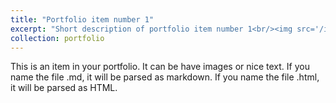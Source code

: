 ```yaml
---
title: "Portfolio item number 1"
excerpt: "Short description of portfolio item number 1<br/><img src='/images/sturgeon.jpg>"
collection: portfolio
---
```


This is an item in your portfolio. It can be have images or nice text. If you name the file .md, it will be parsed as markdown. If you name the file .html, it will be parsed as HTML. 
